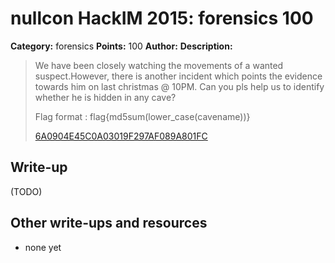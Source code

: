 # nullcon HackIM 2015: forensics 100

**Category:** forensics
**Points:** 100
**Author:**
**Description:**

> We have been closely watching the movements of a wanted suspect.However, there is another incident which points the evidence towards him on last christmas @ 10PM. Can you pls help us to identify whether he is hidden in any cave? 
> 
> Flag format : flag{md5sum(lower\_case(cavename))}
>
>	[6A0904E45C0A03019F297AF089A801FC](6A0904E45C0A03019F297AF089A801FC)

## Write-up

(TODO)

## Other write-ups and resources

* none yet
